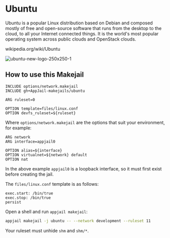 
# Ubuntu

Ubuntu is a popular Linux distribution based on Debian and composed mostly of free and open-source software that runs from the desktop to the cloud, to all your Internet connected things. It is the world's most popular operating system across public clouds and OpenStack clouds.

wikipedia.org/wiki/Ubuntu



![ubuntu-new-logo-250x250-1](https://github.com/AppJail-makejails/ubuntu/assets/40880686/f01546b7-72e6-4f30-ab27-53e757143009)

## How to use this Makejail

```
INCLUDE options/network.makejail
INCLUDE gh+AppJail-makejails/ubuntu

ARG ruleset=0

OPTION template=files/linux.conf
OPTION devfs_ruleset=${ruleset}
```

Where `options/network.makejail` are the options that suit your environment, for example:

```
ARG network
ARG interface=appjail0

OPTION alias=${interface}
OPTION virtualnet=${network} default
OPTION nat
```

In the above example `appjail0` is a loopback interface, so it must first exist before creating the jail.

The `files/linux.conf` template is as follows:

```
exec.start: /bin/true
exec.stop: /bin/true
persist
```

Open a shell and run `appjail makejail`:

```sh
appjail makejail -j ubuntu -- --network development --ruleset 11
```

Your ruleset must unhide `shm` and `shm/*`.
